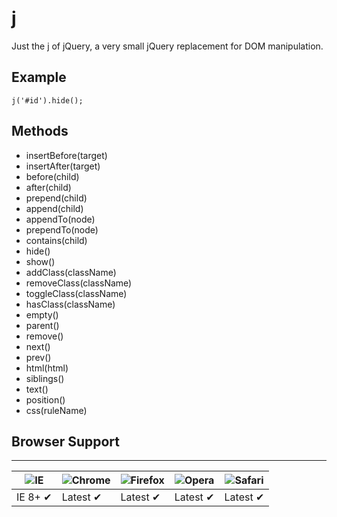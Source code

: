 # j
Just the j of jQuery, a very small jQuery replacement for DOM manipulation.

## Example

    j('#id').hide();

## Methods

* insertBefore(target)
* insertAfter(target)
* before(child)
* after(child)
* prepend(child)
* append(child)
* appendTo(node)
* prependTo(node)
* contains(child)
* hide()
* show()
* addClass(className)
* removeClass(className)
* toggleClass(className)
* hasClass(className)
* empty()
* parent()
* remove()
* next()
* prev()
* html(html)
* siblings()
* text()
* position()
* css(ruleName)

## Browser Support
---------------

![IE](https://cloud.githubusercontent.com/assets/398893/3528325/20373e76-078e-11e4-8e3a-1cb86cf506f0.png) | ![Chrome](https://cloud.githubusercontent.com/assets/398893/3528328/23bc7bc4-078e-11e4-8752-ba2809bf5cce.png) | ![Firefox](https://cloud.githubusercontent.com/assets/398893/3528329/26283ab0-078e-11e4-84d4-db2cf1009953.png) | ![Opera](https://cloud.githubusercontent.com/assets/398893/3528330/27ec9fa8-078e-11e4-95cb-709fd11dac16.png) | ![Safari](https://cloud.githubusercontent.com/assets/398893/3528331/29df8618-078e-11e4-8e3e-ed8ac738693f.png)
--- | --- | --- | --- | --- |
IE 8+ ✔ | Latest ✔ | Latest ✔ | Latest ✔ | Latest ✔ |
